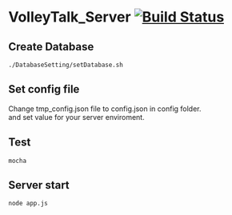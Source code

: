 # VolleyTalk_Server [![Build Status](https://travis-ci.org/Nexters/VolleyTalk_Server.svg?branch=master)](https://travis-ci.org/Nexters/VolleyTalk_Server)

## Create Database  
`./DatabaseSetting/setDatabase.sh`

## Set config file
Change tmp_config.json file to config.json in config folder.  
and set value for your server enviroment.

## Test
`mocha`

## Server start  
`node app.js`
